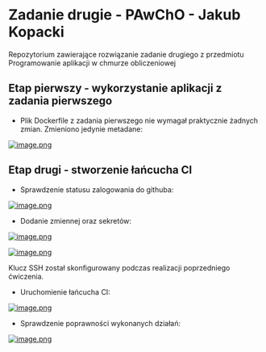 # Zadanie drugie - PAwChO - Jakub Kopacki
Repozytorium zawierające rozwiązanie zadanie drugiego z przedmiotu Programowanie aplikacji w chmurze obliczeniowej

## Etap pierwszy - wykorzystanie aplikacji z zadania pierwszego

- Plik Dockerfile z zadania pierwszego nie wymagał praktycznie żadnych zmian. Zmieniono jedynie metadane:

[![image.png](https://i.postimg.cc/YqbdYCqj/image.png)](https://postimg.cc/pp5Qtxjt)

## Etap drugi - stworzenie łańcucha CI

- Sprawdzenie statusu zalogowania do githuba:

[![image.png](https://i.postimg.cc/t4n4W7tz/image.png)](https://postimg.cc/WdjVPNyD)

- Dodanie zmiennej oraz sekretów:

[![image.png](https://i.postimg.cc/fbh5ht82/image.png)](https://postimg.cc/cvXfRHyw)

[![image.png](https://i.postimg.cc/502BxwL3/image.png)](https://postimg.cc/d7gk6ZWk)

Klucz SSH został skonfigurowany podczas realizacji poprzedniego ćwiczenia.

- Uruchomienie łańcucha CI:

[![image.png](https://i.postimg.cc/SNFwKs19/image.png)](https://postimg.cc/bdg6CzhY)

- Sprawdzenie poprawności wykonanych działań:

[![image.png](https://i.postimg.cc/0NFVHWLS/image.png)](https://postimg.cc/06GGzf55)

